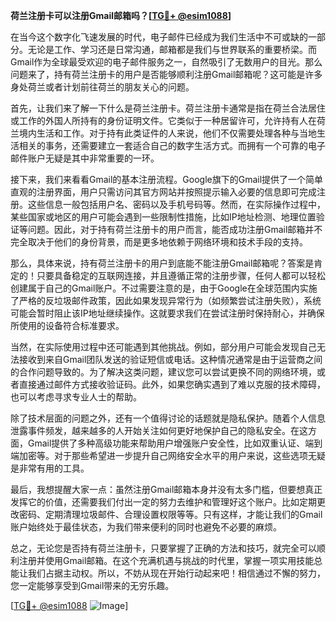 **荷兰注册卡可以注册Gmail邮箱吗？[[TG💪+ @esim1088](https://t.me/s/esim1088)]**

在当今这个数字化飞速发展的时代，电子邮件已经成为我们生活中不可或缺的一部分。无论是工作、学习还是日常沟通，邮箱都是我们与世界联系的重要桥梁。而Gmail作为全球最受欢迎的电子邮件服务之一，自然吸引了无数用户的目光。那么问题来了，持有荷兰注册卡的用户是否能够顺利注册Gmail邮箱呢？这可能是许多身处荷兰或者计划前往荷兰的朋友关心的问题。

首先，让我们来了解一下什么是荷兰注册卡。荷兰注册卡通常是指在荷兰合法居住或工作的外国人所持有的身份证明文件。它类似于一种居留许可，允许持有人在荷兰境内生活和工作。对于持有此类证件的人来说，他们不仅需要处理各种与当地生活相关的事务，还需要建立一套适合自己的数字生活方式。而拥有一个可靠的电子邮件账户无疑是其中非常重要的一环。

接下来，我们来看看Gmail的基本注册流程。Google旗下的Gmail提供了一个简单直观的注册界面，用户只需访问其官方网站并按照提示输入必要的信息即可完成注册。这些信息一般包括用户名、密码以及手机号码等。然而，在实际操作过程中，某些国家或地区的用户可能会遇到一些限制性措施，比如IP地址检测、地理位置验证等问题。因此，对于持有荷兰注册卡的用户而言，能否成功注册Gmail邮箱并不完全取决于他们的身份背景，而是更多地依赖于网络环境和技术手段的支持。

那么，具体来说，持有荷兰注册卡的用户到底能不能注册Gmail邮箱呢？答案是肯定的！只要具备稳定的互联网连接，并且遵循正常的注册步骤，任何人都可以轻松创建属于自己的Gmail账户。不过需要注意的是，由于Google在全球范围内实施了严格的反垃圾邮件政策，因此如果发现异常行为（如频繁尝试注册失败），系统可能会暂时阻止该IP地址继续操作。这就要求我们在尝试注册时保持耐心，并确保所使用的设备符合标准要求。

当然，在实际使用过程中还可能遇到其他挑战。例如，部分用户可能会发现自己无法接收到来自Gmail团队发送的验证短信或电话。这种情况通常是由于运营商之间的合作问题导致的。为了解决这类问题，建议您可以尝试更换不同的网络环境，或者直接通过邮件方式接收验证码。此外，如果您确实遇到了难以克服的技术障碍，也可以考虑寻求专业人士的帮助。

除了技术层面的问题之外，还有一个值得讨论的话题就是隐私保护。随着个人信息泄露事件频发，越来越多的人开始关注如何更好地保护自己的隐私安全。在这方面，Gmail提供了多种高级功能来帮助用户增强账户安全性，比如双重认证、端到端加密等。对于那些希望进一步提升自己网络安全水平的用户来说，这些选项无疑是非常有用的工具。

最后，我想提醒大家一点：虽然注册Gmail邮箱本身并没有太多门槛，但要想真正发挥它的价值，还需要我们付出一定的努力去维护和管理好这个账户。比如定期更改密码、定期清理垃圾邮件、合理设置权限等等。只有这样，才能让我们的Gmail账户始终处于最佳状态，为我们带来便利的同时也避免不必要的麻烦。

总之，无论您是否持有荷兰注册卡，只要掌握了正确的方法和技巧，就完全可以顺利注册并使用Gmail邮箱。在这个充满机遇与挑战的时代里，掌握一项实用技能总能让我们占据主动权。所以，不妨从现在开始行动起来吧！相信通过不懈的努力，您一定能够享受到Gmail带来的无穷乐趣。

[[TG💪+ @esim1088](https://t.me/s/esim1088) ![Image](https://i.postimg.cc/4NQfJmqS/Snipaste-2025-05-13-00-14-12.png)]